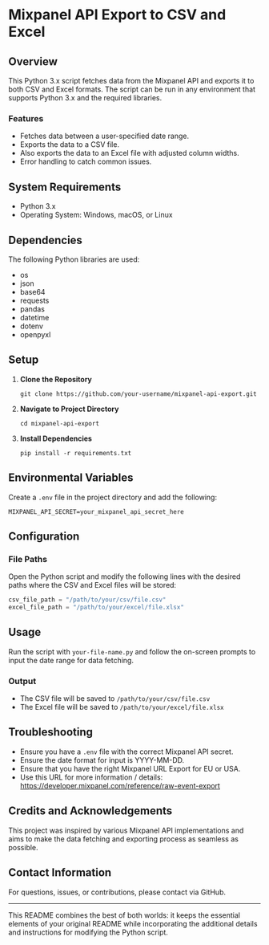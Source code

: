 # Mixpanel API Export to CSV and Excel

## Overview

This Python 3.x script fetches data from the Mixpanel API and exports it to both CSV and Excel formats. The script can be run in any environment that supports Python 3.x and the required libraries.

### Features

- Fetches data between a user-specified date range.
- Exports the data to a CSV file.
- Also exports the data to an Excel file with adjusted column widths.
- Error handling to catch common issues.

## System Requirements

- Python 3.x
- Operating System: Windows, macOS, or Linux

## Dependencies

The following Python libraries are used:

- os
- json
- base64
- requests
- pandas
- datetime
- dotenv
- openpyxl

## Setup

1. **Clone the Repository**

    ```
    git clone https://github.com/your-username/mixpanel-api-export.git
    ```

2. **Navigate to Project Directory**

    ```
    cd mixpanel-api-export
    ```

3. **Install Dependencies**

    ```
    pip install -r requirements.txt
    ```

## Environmental Variables

Create a `.env` file in the project directory and add the following:

```
MIXPANEL_API_SECRET=your_mixpanel_api_secret_here
```

## Configuration

### File Paths

Open the Python script and modify the following lines with the desired paths where the CSV and Excel files will be stored:

```python
csv_file_path = "/path/to/your/csv/file.csv"
excel_file_path = "/path/to/your/excel/file.xlsx"
```

## Usage

Run the script with `your-file-name.py` and follow the on-screen prompts to input the date range for data fetching.

### Output

- The CSV file will be saved to `/path/to/your/csv/file.csv`
- The Excel file will be saved to `/path/to/your/excel/file.xlsx`

## Troubleshooting

- Ensure you have a `.env` file with the correct Mixpanel API secret.
- Ensure the date format for input is YYYY-MM-DD.
- Ensure that you have the right Mixpanel URL Export for EU or USA.
- Use this URL for more information / details: https://developer.mixpanel.com/reference/raw-event-export

## Credits and Acknowledgements

This project was inspired by various Mixpanel API implementations and aims to make the data fetching and exporting process as seamless as possible.

## Contact Information

For questions, issues, or contributions, please contact via GitHub.

---

This README combines the best of both worlds: it keeps the essential elements of your original README while incorporating the additional details and instructions for modifying the Python script.
